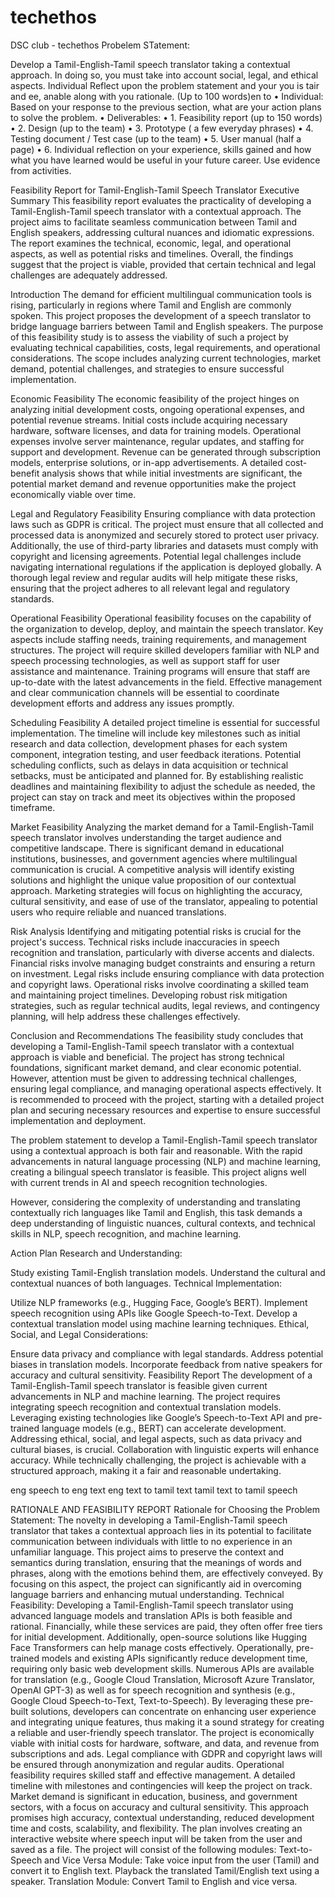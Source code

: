 # techethos

DSC club - techethos
Probelem STatement:

Develop a Tamil-English-Tamil speech translator taking a contextual approach. In doing so, you must take into account social, legal, and ethical aspects. Individual Reflect upon the problem statement and your you is tair and ee, anable along with you rationale. (Up to 100 words)en to
• Individual: Based on your response to the previous section, what are your action plans to solve the problem.
• Deliverables:
• 1. Feasibility report (up to 150 words)
• 2. Design (up to the team)
• 3. Prototype ( a few everyday phrases)
• 4. Testing document / Test case (up to the team)
• 5. User manual (half a page)
• 6. Individual reflection on your experience, skills gained and how what you have learned would be useful in your future career. Use evidence from activities.

Feasibility Report for Tamil-English-Tamil Speech Translator
Executive Summary
This feasibility report evaluates the practicality of developing a Tamil-English-Tamil speech translator with a contextual approach. The project aims to facilitate seamless communication between Tamil and English speakers, addressing cultural nuances and idiomatic expressions. The report examines the technical, economic, legal, and operational aspects, as well as potential risks and timelines. Overall, the findings suggest that the project is viable, provided that certain technical and legal challenges are adequately addressed.

Introduction
The demand for efficient multilingual communication tools is rising, particularly in regions where Tamil and English are commonly spoken. This project proposes the development of a speech translator to bridge language barriers between Tamil and English speakers. The purpose of this feasibility study is to assess the viability of such a project by evaluating technical capabilities, costs, legal requirements, and operational considerations. The scope includes analyzing current technologies, market demand, potential challenges, and strategies to ensure successful implementation.

Economic Feasibility
The economic feasibility of the project hinges on analyzing initial development costs, ongoing operational expenses, and potential revenue streams. Initial costs include acquiring necessary hardware, software licenses, and data for training models. Operational expenses involve server maintenance, regular updates, and staffing for support and development. Revenue can be generated through subscription models, enterprise solutions, or in-app advertisements. A detailed cost-benefit analysis shows that while initial investments are significant, the potential market demand and revenue opportunities make the project economically viable over time.

Legal and Regulatory Feasibility
Ensuring compliance with data protection laws such as GDPR is critical. The project must ensure that all collected and processed data is anonymized and securely stored to protect user privacy. Additionally, the use of third-party libraries and datasets must comply with copyright and licensing agreements. Potential legal challenges include navigating international regulations if the application is deployed globally. A thorough legal review and regular audits will help mitigate these risks, ensuring that the project adheres to all relevant legal and regulatory standards.

Operational Feasibility
Operational feasibility focuses on the capability of the organization to develop, deploy, and maintain the speech translator. Key aspects include staffing needs, training requirements, and management structures. The project will require skilled developers familiar with NLP and speech processing technologies, as well as support staff for user assistance and maintenance. Training programs will ensure that staff are up-to-date with the latest advancements in the field. Effective management and clear communication channels will be essential to coordinate development efforts and address any issues promptly.

Scheduling Feasibility
A detailed project timeline is essential for successful implementation. The timeline will include key milestones such as initial research and data collection, development phases for each system component, integration testing, and user feedback iterations. Potential scheduling conflicts, such as delays in data acquisition or technical setbacks, must be anticipated and planned for. By establishing realistic deadlines and maintaining flexibility to adjust the schedule as needed, the project can stay on track and meet its objectives within the proposed timeframe.

Market Feasibility
Analyzing the market demand for a Tamil-English-Tamil speech translator involves understanding the target audience and competitive landscape. There is significant demand in educational institutions, businesses, and government agencies where multilingual communication is crucial. A competitive analysis will identify existing solutions and highlight the unique value proposition of our contextual approach. Marketing strategies will focus on highlighting the accuracy, cultural sensitivity, and ease of use of the translator, appealing to potential users who require reliable and nuanced translations.

Risk Analysis
Identifying and mitigating potential risks is crucial for the project's success. Technical risks include inaccuracies in speech recognition and translation, particularly with diverse accents and dialects. Financial risks involve managing budget constraints and ensuring a return on investment. Legal risks include ensuring compliance with data protection and copyright laws. Operational risks involve coordinating a skilled team and maintaining project timelines. Developing robust risk mitigation strategies, such as regular technical audits, legal reviews, and contingency planning, will help address these challenges effectively.

Conclusion and Recommendations
The feasibility study concludes that developing a Tamil-English-Tamil speech translator with a contextual approach is viable and beneficial. The project has strong technical foundations, significant market demand, and clear economic potential. However, attention must be given to addressing technical challenges, ensuring legal compliance, and managing operational aspects effectively. It is recommended to proceed with the project, starting with a detailed project plan and securing necessary resources and expertise to ensure successful implementation and deployment.

The problem statement to develop a Tamil-English-Tamil speech translator using a contextual approach is both fair and reasonable. With the rapid advancements in natural language processing (NLP) and machine learning, creating a bilingual speech translator is feasible. This project aligns well with current trends in AI and speech recognition technologies.

However, considering the complexity of understanding and translating contextually rich languages like Tamil and English, this task demands a deep understanding of linguistic nuances, cultural contexts, and technical skills in NLP, speech recognition, and machine learning.

Action Plan
Research and Understanding:

Study existing Tamil-English translation models.
Understand the cultural and contextual nuances of both languages.
Technical Implementation:

Utilize NLP frameworks (e.g., Hugging Face, Google’s BERT).
Implement speech recognition using APIs like Google Speech-to-Text.
Develop a contextual translation model using machine learning techniques.
Ethical, Social, and Legal Considerations:

Ensure data privacy and compliance with legal standards.
Address potential biases in translation models.
Incorporate feedback from native speakers for accuracy and cultural sensitivity.
Feasibility Report
The development of a Tamil-English-Tamil speech translator is feasible given current advancements in NLP and machine learning. The project requires integrating speech recognition and contextual translation models. Leveraging existing technologies like Google’s Speech-to-Text API and pre-trained language models (e.g., BERT) can accelerate development. Addressing ethical, social, and legal aspects, such as data privacy and cultural biases, is crucial. Collaboration with linguistic experts will enhance accuracy. While technically challenging, the project is achievable with a structured approach, making it a fair and reasonable undertaking.

eng speech to eng text
eng text to tamil text
tamil text to tamil speech

RATIONALE AND FEASIBILITY REPORT
Rationale for Choosing the Problem Statement:
The novelty in developing a Tamil-English-Tamil speech translator that takes a contextual approach lies in its potential to facilitate communication between individuals with little to no experience in an unfamiliar language. This project aims to preserve the context and semantics during translation, ensuring that the meanings of words and phrases, along with the emotions behind them, are effectively conveyed. By focusing on this aspect, the project can significantly aid in overcoming language barriers and enhancing mutual understanding.
Technical Feasibility:
Developing a Tamil-English-Tamil speech translator using advanced language models and translation APIs is both feasible and rational. Financially, while these services are paid, they often offer free tiers for initial development. Additionally, open-source solutions like Hugging Face Transformers can help manage costs effectively. Operationally, pre-trained models and existing APIs significantly reduce development time, requiring only basic web development skills. Numerous APIs are available for translation (e.g., Google Cloud Translation, Microsoft Azure Translator, OpenAI GPT-3) as well as for speech recognition and synthesis (e.g., Google Cloud Speech-to-Text, Text-to-Speech). By leveraging these pre-built solutions, developers can concentrate on enhancing user experience and integrating unique features, thus making it a sound strategy for creating a reliable and user-friendly speech translator.
The project is economically viable with initial costs for hardware, software, and data, and revenue from subscriptions and ads. Legal compliance with GDPR and copyright laws will be ensured through anonymization and regular audits. Operational feasibility requires skilled staff and effective management. A detailed timeline with milestones and contingencies will keep the project on track. Market demand is significant in education, business, and government sectors, with a focus on accuracy and cultural sensitivity. This approach promises high accuracy, contextual understanding, reduced development time and costs, scalability, and flexibility.
The plan involves creating an interactive website where speech input will be taken from the user and saved as a file. The project will consist of the following modules:
Text-to-Speech and Vice Versa Module:
Take voice input from the user (Tamil) and convert it to English text.
Playback the translated Tamil/English text using a speaker.
Translation Module:
Convert Tamil to English and vice versa.
